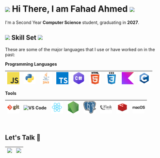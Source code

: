 
<h1> <img  src="https://static.vecteezy.com/system/resources/previews/025/094/086/non_2x/white-heart-sign-isolated-on-transparent-background-valentines-day-icon-hand-drawn-heart-shape-world-heart-day-concept-love-icon-illustration-free-png.png" width="30px"> Hi There, I am Fahad Ahmed <img  src="https://static.vecteezy.com/system/resources/previews/025/094/086/non_2x/white-heart-sign-isolated-on-transparent-background-valentines-day-icon-hand-drawn-heart-shape-world-heart-day-concept-love-icon-illustration-free-png.png" width="30px"> </h1>

I'm a Second Year **Computer Science** student, graduating in **2027**.

## <img  src="https://static.vecteezy.com/system/resources/previews/025/094/086/non_2x/white-heart-sign-isolated-on-transparent-background-valentines-day-icon-hand-drawn-heart-shape-world-heart-day-concept-love-icon-illustration-free-png.png" width="20px"> Skill Set <img  src="https://static.vecteezy.com/system/resources/previews/025/094/086/non_2x/white-heart-sign-isolated-on-transparent-background-valentines-day-icon-hand-drawn-heart-shape-world-heart-day-concept-love-icon-illustration-free-png.png" width="20px">

These are some of the major languages that I use or have worked on in the past:

**Programming Languages**

<img title="JavaScript" alt="JavaScript" width="40px" src="https://raw.githubusercontent.com/github/explore/master/topics/javascript/javascript.png"> | <img title="Python" alt="Python" width="40px" src="https://raw.githubusercontent.com/github/explore/master/topics/python/python.png" /> | <img title="Java" alt="Java" width="40px" src="https://raw.githubusercontent.com/github/explore/master/topics/java/java.png"> | <img title="TypeScript" alt="TypeScript" width="40px" src="https://raw.githubusercontent.com/github/explore/master/topics/typescript/typescript.png"> | <img title="C#" alt="C#" width="40px" src="https://raw.githubusercontent.com/github/explore/master/topics/csharp/csharp.png"> | <img title="HTML" alt="HTML" width="40px" src="https://raw.githubusercontent.com/github/explore/master/topics/html/html.png"> | <img title="CSS" alt="CSS" width="40px" src="https://raw.githubusercontent.com/github/explore/master/topics/css/css.png"> | <img title="Kotlin" alt="Kotlin" width="40px" src="https://raw.githubusercontent.com/github/explore/master/topics/kotlin/kotlin.png"> | <img title="C" alt="C" width="40px" src="https://raw.githubusercontent.com/github/explore/master/topics/c/c.png">
|--|--|--|--|--|--|--|--|--|

**Tools**

<img title="git" alt="git" width="40px" src="https://raw.githubusercontent.com/github/explore/master/topics/git/git.png"> | <img title="VS Code" alt="VS Code" width="40px" src="https://img.icons8.com/fluent/48/000000/visual-studio-code-2019.png"> | <img title="React" alt="React" width="40px" src="https://raw.githubusercontent.com/github/explore/master/topics/react/react.png"> | <img title="Node.js" alt="Node.js" width="40px" src="https://raw.githubusercontent.com/github/explore/master/topics/nodejs/nodejs.png"> | <img title="PostgreSQL" alt="PostgreSQL" width="40px" src="https://raw.githubusercontent.com/github/explore/master/topics/postgresql/postgresql.png"> | <img title="Flask" alt="Flask" width="40px" src="https://raw.githubusercontent.com/github/explore/master/topics/flask/flask.png"> | <img title="redis" alt="redis" width="40px" src="https://raw.githubusercontent.com/github/explore/master/topics/redis/redis.png"> | <img title="Mac" alt="Mac" width="40px" src="https://raw.githubusercontent.com/github/explore/master/topics/macos/macos.png">
|--|--|--|--|--|--|--|--|
<br>

## Let's Talk :handshake:

<a href="https://www.linkedin.com/in/fahad-ahmdd/"><img src="https://cdn2.iconfinder.com/data/icons/social-media-2285/512/1_Linkedin_unofficial_colored_svg-128.png" width="40"></a>|<a href="mailto:fahadaahmed8@gmail.com"><img src="https://user-images.githubusercontent.com/86669668/171339003-ef5b5c96-eac8-478c-a9cc-318ca9477fce.gif" width="40"></a>
|--|--|
